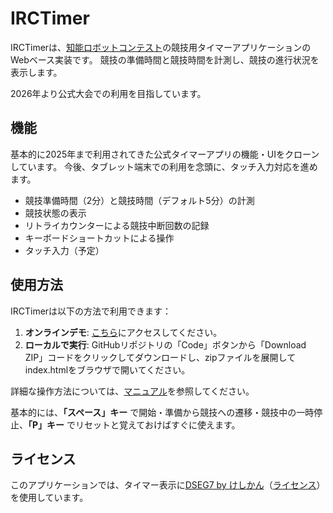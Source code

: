 # IRCTimer

IRCTimerは、[知能ロボットコンテスト](http://www.inrof.org/)の競技用タイマーアプリケーションのWebベース実装です。
競技の準備時間と競技時間を計測し、競技の進行状況を表示します。

2026年より公式大会での利用を目指しています。

## 機能

基本的に2025年まで利用されてきた公式タイマーアプリの機能・UIをクローンしています。
今後、タブレット端末での利用を念頭に、タッチ入力対応を進めます。

- 競技準備時間（2分）と競技時間（デフォルト5分）の計測
- 競技状態の表示
- リトライカウンターによる競技中断回数の記録
- キーボードショートカットによる操作
- タッチ入力（予定）

## 使用方法

IRCTimerは以下の方法で利用できます：

1. **オンラインデモ**: [こちら](https://sasekazu.github.io/IRCTimer/)にアクセスしてください。
2. **ローカルで実行**: GitHubリポジトリの「Code」ボタンから「Download ZIP」コードをクリックしてダウンロードし、zipファイルを展開してindex.htmlをブラウザで開いてください。

詳細な操作方法については、[マニュアル](manual.md)を参照してください。

基本的には、**「スペース」キー** で開始・準備から競技への遷移・競技中の一時停止、**「P」キー** でリセットと覚えておけばすぐに使えます。


## ライセンス
このアプリケーションでは、タイマー表示に[DSEG7 by けしかん](https://www.keshikan.net/fonts.html)（[ライセンス](fonts/DSEG-LICENSE.txt)）を使用しています。

